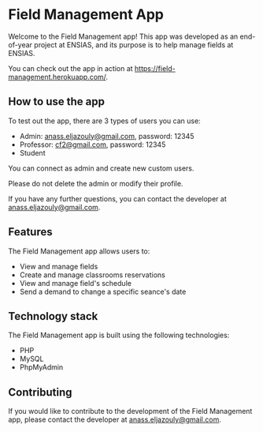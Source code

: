 <div class="request-:r0:-6 markdown prose dark:prose-invert break-words dark"><h1>Field Management App</h1><p>Welcome to the Field Management app! This app was developed as an end-of-year project at ENSIAS, and its purpose is to help manage fields at ENSIAS.</p><p>You can check out the app in action at <a href="https://field-management.herokuapp.com/" target="_new">https://field-management.herokuapp.com/</a>.</p><h2>How to use the app</h2><p>To test out the app, there are 3 types of users you can use:</p><ul><li>Admin: <a href="mailto:anass.eljazouly@gmail.com" target="_new">anass.eljazouly@gmail.com</a>, password: 12345</li><li>Professor: <a href="mailto:cf2@gmail.com" target="_new">cf2@gmail.com</a>, password: 12345</li><li>Student</li></ul><p>You can connect as admin and create new custom users.</p><p>Please do not delete the admin or modify their profile.</p><p>If you have any further questions, you can contact the developer at <a href="mailto:anass.eljazouly@gmail.com" target="_new">anass.eljazouly@gmail.com</a>.</p><h2>Features</h2><p>The Field Management app allows users to:</p><ul><li>View and manage fields</li><li>Create and manage classrooms reservations</li><li>View and manage field's schedule</li><li>Send a demand to change a specific seance's date</li></ul><h2>Technology stack</h2><p>The Field Management app is built using the following technologies:</p><ul><li>PHP</li><li>MySQL</li><li>PhpMyAdmin</li></ul><h2>Contributing</h2><p>If you would like to contribute to the development of the Field Management app, please contact the developer at <a href="mailto:anass.eljazouly@gmail.com" target="_new">anass.eljazouly@gmail.com</a>.</p></div>
